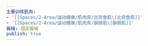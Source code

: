 ```yaml
---
主要训练肌肉:
- '[[Spaces/2-Area/运动健康/肌肉库/比目鱼肌\|比目鱼肌]]'
- '[[Spaces/2-Area/运动健康/肌肉库/腓肠肌\|腓肠肌]]'
器械: 固定器械
publish: true
---
```

